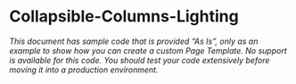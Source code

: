 # Collapsible-Columns-Lighting
*This document has sample code that is provided “As Is”, only as an example to show how *you can create a custom Page Template*. No support is available for this code. You should test your code extensively before moving it into a production environment.*
